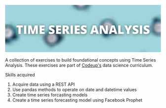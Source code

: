 ![Time Series Analysis Header](./visuals/time_series_analysis.png)

A collection of exercises to build foundational concepts using Time Series Analysis. These exercises are part of [Codeup's](https://codeup.com/) data science curriculum.

Skills acquired
1. Acquire data using a REST API
2. Use pandas methods to operate on date and datetime values
3. Create time series forcasting models
4. Create a time series forecasting model using Facebook Prophet
